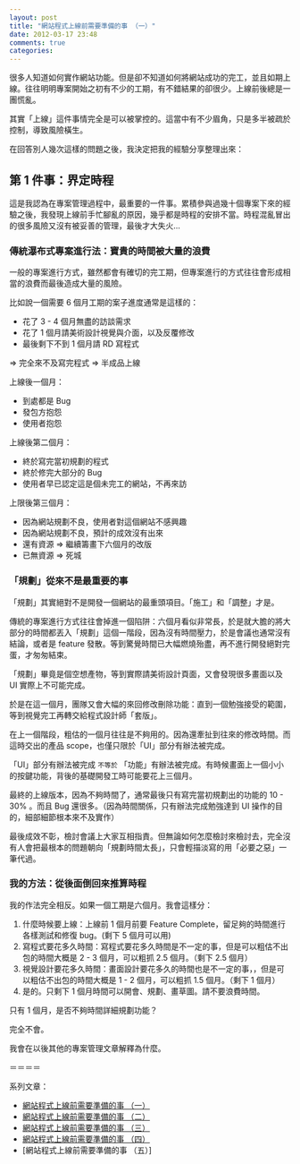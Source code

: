 ```yaml
---
layout: post
title: "網站程式上線前需要準備的事 （一）"
date: 2012-03-17 23:48
comments: true
categories: 
---
```


很多人知道如何實作網站功能。但是卻不知道如何將網站成功的完工，並且如期上線。往往明明專案開始之初有不少的工期，有不錯結果的卻很少。上線前後總是一團慌亂。

其實「上線」這件事情完全是可以被掌控的。這當中有不少眉角，只是多半被疏於控制，導致風險橫生。

在回答別人幾次這樣的問題之後，我決定把我的經驗分享整理出來：

## 第 1 件事：界定時程

這是我認為在專案管理過程中，最重要的一件事。累積參與過幾十個專案下來的經驗之後，我發現上線前手忙腳亂的原因，幾乎都是時程的安排不當。時程混亂冒出的很多風險又沒有被妥善的管理，最後才大失火...


### 傳統瀑布式專案進行法：寶貴的時間被大量的浪費

一般的專案進行方式，雖然都會有確切的完工期，但專案進行的方式往往會形成相當的浪費而最後造成大量的風險。

比如說一個需要 6 個月工期的案子進度通常是這樣的：

* 花了 3 - 4 個月無盡的訪談需求
* 花了 1 個月請美術設計視覺與介面，以及反覆修改
* 最後剩下不到 1 個月請 RD 寫程式

=> 完全來不及寫完程式 => 半成品上線 

上線後一個月：

* 到處都是 Bug
* 發包方抱怨
* 使用者抱怨

上線後第二個月：

* 終於寫完當初規劃的程式
* 終於修完大部分的 Bug
* 使用者早已認定這是個未完工的網站，不再來訪

上限後第三個月：

* 因為網站規劃不良，使用者對這個網站不感興趣
* 因為網站規劃不良，預計的成效沒有出來
* 還有資源 => 繼續籌畫下六個月的改版
* 已無資源 => 死城

### 「規劃」從來不是最重要的事

「規劃」其實絕對不是開發一個網站的最重頭項目。「施工」和「調整」才是。

傳統的專案進行方式往往會掉進一個陷阱：六個月看似非常長，於是就大膽的將大部分的時間都丟入「規劃」這個一階段，因為沒有時間壓力，於是會議也通常沒有結論，或者是 feature 發散。等到驚覺時間已大幅燃燒殆盡，再不進行開發絕對完蛋，才匆匆結束。

「規劃」畢竟是個空想產物，等到實際請美術設計頁面，又會發現很多畫面以及 UI 實際上不可能完成。

於是在這一個月，團隊又會大幅的來回修改刪除功能：直到一個勉強接受的範圍，等到視覺完工再轉交給程式設計師「套版」。

在上一個階段，粗估的一個月往往是不夠用的。因為還牽扯到往來的修改時間。而這時交出的產品 scope，也僅只限於「UI」部分有辦法被完成。

「UI」部分有辦法被完成 `不等於` 「功能」有辦法被完成。有時候畫面上一個小小的按鍵功能，背後的基礎開發工時可能要花上三個月。

最終的上線版本，因為不夠時間了，通常最後只有寫完當初規劃出的功能的 10 - 30% 。而且 Bug 還很多。（因為時間關係，只有辦法完成勉強達到 UI 操作的目的，細部細節根本來不及實作）

最後成效不彰，檢討會議上大家互相指責。但無論如何怎麼檢討來檢討去，完全沒有人會把最根本的問題朝向「規劃時間太長」，只會輕描淡寫的用「必要之惡」一筆代過。

### 我的方法：從後面倒回來推算時程

我的作法完全相反。如果一個工期是六個月。我會這樣分：

1. 什麼時候要上線：上線前 1 個月前要 Feature Complete，留足夠的時間進行各樣測試和修復 bug。(剩下 5 個月可以用)
2. 寫程式要花多久時間：寫程式要花多久時間是不一定的事，但是可以粗估不出包的時間大概是 2 - 3 個月，可以粗抓 2.5 個月。（剩下 2.5 個月）
3. 視覺設計要花多久時間：畫面設計要花多久的時間也是不一定的事，，但是可以粗估不出包的時間大概是 1 - 2 個月，可以粗抓 1.5 個月。（剩下 1 個月）
4. 是的。只剩下 1 個月時間可以開會、規劃、畫草圖。請不要浪費時間。

只有 1 個月，是否不夠時間詳細規劃功能？

完全不會。

我會在以後其他的專案管理文章解釋為什麼。

＝＝＝＝

系列文章：

* [網站程式上線前需要準備的事 （一）](/posts/2012/03/17/website-online-todo-1/)
* [網站程式上線前需要準備的事 （二）](/posts/2012/03/18/website-online-todo-2/)
* [網站程式上線前需要準備的事 （三）](/posts/2012/03/18/website-online-todo-3/)
* [網站程式上線前需要準備的事 （四）](/posts/2012/03/18/website-online-todo-4/)
* [網站程式上線前需要準備的事 （五）]